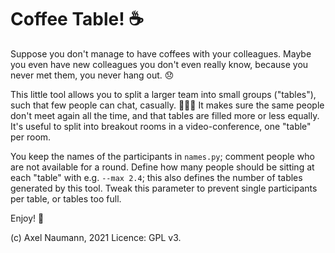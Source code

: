 # Coffee Table! ☕

Suppose you don't manage to have coffees with your colleagues.
Maybe you even have new colleagues you don't even really know, because you never met them, you never hang out. 😞

This little tool allows you to split a larger team into small groups ("tables"), such that few people can chat, casually. 🧑‍🤝‍🧑
It makes sure the same people don't meet again all the time, and that tables are filled more or less equally.
It's useful to split into breakout rooms in a video-conference, one "table" per room.

You keep the names of the participants in `names.py`; comment people who are not available for a round.
Define how many people should be sitting at each "table" with e.g. `--max 2.4`; this also defines the number of tables generated by this tool.
Tweak this parameter to prevent single participants per table, or tables too full.

Enjoy! 🧁

(c) Axel Naumann, 2021
Licence: GPL v3.

